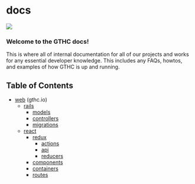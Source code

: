 # docs
![](https://i.imgur.com/WkIpA4J.png)
### Welcome to the GTHC docs!

This is where all of internal documentation for all of our projects and works for any essential developer knowledge. This includes any FAQs, howtos, and examples of how GTHC is up and running.

## Table of Contents

* [web](/web) (gthc.io)
    * [rails](/web/rails)
      * [models](/web/rails/models.md)
      * [controllers](/web/rails/controllers.md)
      * [migrations](/web/rails/migrations.md)
    * [react](/web/react)
       * [redux](/react/redux)
          * [actions](/react/redux/actions.md)
          * [api](/react/redux/api.md)
          * [reducers](/react/redux/reducers.md)
       * [components](/react/components.md)
       * [containers](/react/containers.md)
       * [routes](/react/routes.md)
